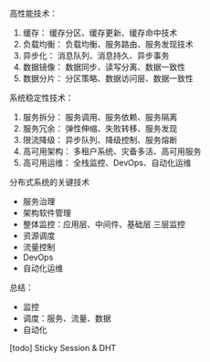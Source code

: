 
高性能技术：
1. 缓存：       缓存分区、缓存更新、缓存命中技术
2. 负载均衡：   负载均衡、服务路由、服务发现技术
3. 异步化：     消息队列、消息持久、异步事务
4. 数据镜像：   数据同步、读写分离、数据一致性
5. 数据分片：   分区策略、数据访问层、数据一致性


系统稳定性技术：
1. 服务拆分：   服务调用、服务依赖、服务隔离
2. 服务冗余：   弹性伸缩、失败转移、服务发现
3. 限流降级：   异步队列、降级控制、服务熔断
4. 高可用架构： 多租户系统、灾备多活、高可用服务
5. 高可用运维：	全栈监控、DevOps、自动化运维


分布式系统的关键技术
- 服务治理
- 架构软件管理
- 整体监控：应用层、中间件、基础层 三层监控
- 资源调度
- 流量控制
- DevOps
- 自动化运维

总结：
- 监控
- 调度：服务、流量、数据
- 自动化


[todo]
Sticky Session & DHT 


